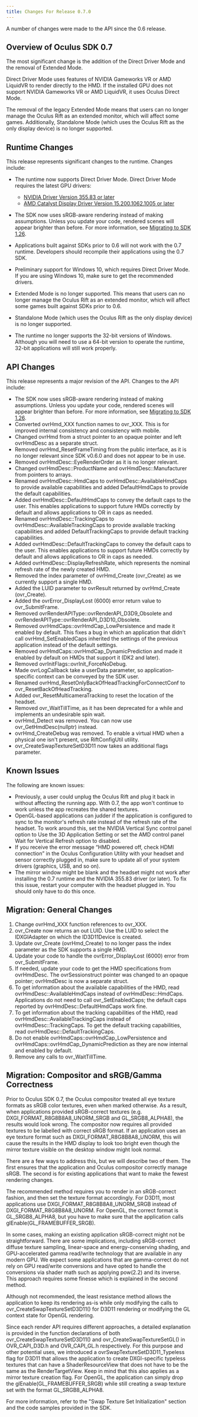 ```yaml
---
title: Changes For Release 0.7.0
---
```


A number of changes were made to the API since the 0.6 release. 

## Overview of Oculus SDK 0.7

The most significant change is the addition of the Direct Driver Mode and the removal of Extended Mode.

Direct Driver Mode uses features of NVIDIA Gameworks VR or AMD LiquidVR to render directly to the HMD. If the installed GPU does not support NVIDIA Gameworks VR or AMD LiquidVR, it uses Oculus Direct Mode. 

The removal of the legacy Extended Mode means that users can no longer manage the Oculus Rift as an extended monitor, which will affect some games. Additionally, Standalone Mode (which uses the Oculus Rift as the only display device) is no longer supported.

## Runtime Changes

This release represents significant changes to the runtime. Changes include:

* The runtime now supports Direct Driver Mode. Direct Driver Mode requires the latest GPU drivers:


	+ [NVIDIA Driver Version 355.83 or later](https://developer.nvidia.com/oculus-07-sdk-driver-support)
	+ [AMD Catalyst Display Driver Version 15.200.1062.1005 or later](http://support.amd.com/en-us/kb-articles/Pages/Oculus07SDK-Driver.aspx)
	
* The SDK now uses sRGB-aware rendering instead of making assumptions. Unless you update your code, rendered scenes will appear brighter than before. For more information, see [Migrating to SDK 1.26](/documentation/pcsdk/latest/concepts/release-migration/).
* Applications built against SDKs prior to 0.6 will not work with the 0.7 runtime. Developers should recompile their applications using the 0.7 SDK.
* Preliminary support for Windows 10, which requires Direct Driver Mode. If you are using Windows 10, make sure to get the recommended drivers.
* Extended Mode is no longer supported. This means that users can no longer manage the Oculus Rift as an extended monitor, which will affect some games built against SDKs prior to 0.6.
* Standalone Mode (which uses the Oculus Rift as the only display device) is no longer supported.
* The runtime no longer supports the 32-bit versions of Windows. Although you will need to use a 64-bit version to operate the runtime, 32-bit applications will still work properly.


## API Changes

This release represents a major revision of the API. Changes to the API include:

* The SDK now uses sRGB-aware rendering instead of making assumptions. Unless you update your code, rendered scenes will appear brighter than before. For more information, see [Migrating to SDK 1.26](/documentation/pcsdk/latest/concepts/release-migration/).
* Converted ovrHmd\_XXX function names to ovr\_XXX. This is for improved internal consistency and consistency with mobile.
* Changed ovrHmd from a struct pointer to an opaque pointer and left ovrHmdDesc as a separate struct.
* Removed ovrHmd\_ResetFrameTiming from the public interface, as it is no longer relevant since SDK v0.6.0 and does not appear to be in use.
* Removed ovrHmdDesc::EyeRenderOrder as it is no longer relevant.
* Changed ovrHmdDesc::ProductName and ovrHmdDesc::Manufacturer from pointers to arrays.
* Renamed ovrHmdDesc::HmdCaps to ovrHmdDesc::AvailableHmdCaps to provide available capabilities and added DefaultHmdCaps to provide the default capabilities.
* Added ovrHmdDesc::DefaultHmdCaps to convey the default caps to the user. This enables applications to support future HMDs correctly by default and allows applications to OR in caps as needed.
* Renamed ovrHmdDesc::TrackingCaps to ovrHmdDesc::AvailableTrackingCaps to provide available tracking capabilities and added DefaultTrackingCaps to provide default tracking capabilities.
* Added ovrHmdDesc::DefaultTrackingCaps to convey the default caps to the user. This enables applications to support future HMDs correctly by default and allows applications to OR in caps as needed.
* Added ovrHmdDesc::DisplayRefreshRate, which represents the nominal refresh rate of the newly created HMD.
* Removed the index parameter of ovrHmd\_Create (ovr\_Create) as we currently support a single HMD.
* Added the LUID parameter to ovrResult returned by ovrHmd\_Create (ovr\_Create).
* Added the ovrError\_DisplayLost (6000) error return value to ovr\_SubmitFrame.
* Removed ovrRenderAPIType::ovrRenderAPI\_D3D9\_Obsolete and ovrRenderAPIType::ovrRenderAPI\_D3D10\_Obsolete.
* Removed ovrHmdCaps::ovrHmdCap\_LowPersistence and made it enabled by default. This fixes a bug in which an application that didn't call ovrHmd\_SetEnabledCaps inherited the settings of the previous application instead of the default settings. 
* Removed ovrHmdCaps::ovrHmdCap\_DynamicPrediction and made it enabled by default on HMDs that support it (DK2 and later).
* Removed ovrInitFlags::ovrInit\_ForceNoDebug.
* Made ovrLogCallback take a userData parameter, so application-specific context can be conveyed by the SDK user.
* Renamed ovrHmd\_ResetOnlyBackOfHeadTrackingForConnectConf to ovr\_ResetBackOfHeadTracking.
* Added ovr\_ResetMulticameraTracking to reset the location of the headset.
* Removed ovr\_WaitTillTime, as it has been deprecated for a while and implements an undesirable spin wait.
* ovrHmd\_Detect was removed. You can now use ovr\_GetHmdDesc(nullptr) instead.
* ovrHmd\_CreateDebug was removed. To enable a virtual HMD when a physical one isn't present, use RiftConfigUtil utility. 
* ovr\_CreateSwapTextureSetD3D11 now takes an additional flags parameter.


## Known Issues

The following are known issues:

* Previously, a user could unplug the Oculus Rift and plug it back in without affecting the running app. With 0.7, the app won't continue to work unless the app recreates the shared textures.
* OpenGL-based applications can judder if the application is configured to sync to the monitor's refresh rate instead of the refresh rate of the headset. To work around this, set the NVIDIA Vertical Sync control panel option to Use the 3D Application Setting or set the AMD control panel Wait for Vertical Refresh option to disabled.
* If you receive the error message “HMD powered off, check HDMI connection” in the Oculus Configuration Utility with your headset and sensor correctly plugged in, make sure to update all of your system drivers (graphics, USB, and so on).
* The mirror window might be blank and the headset might not work after installing the 0.7 runtime and the NVIDIA 355.83 driver (or later). To fix this issue, restart your computer with the headset plugged in. You should only have to do this once.


## Migration: General Changes



1. Change ovrHmd\_XXX function references to ovr\_XXX.
2. ovr\_Create now returns an out LUID. Use the LUID to select the IDXGIAdapter on which the ID3D11Device is created.
3. Update ovr\_Create (ovrHmd\_Create) to no longer pass the index parameter as the SDK supports a single HMD.
4. Update your code to handle the ovrError\_DisplayLost (6000) error from ovr\_SubmitFrame.
5. If needed, update your code to get the HMD specifications from ovrHmdDesc. The ovrSessionstruct pointer was changed to an opaque pointer; ovrHmdDesc is now a separate struct.
6. To get information about the available capabilities of the HMD, read ovrHmdDesc::AvailableHmdCaps instead of ovrHmdDesc::HmdCaps. Applications do not need to call ovr\_SetEnabledCaps; the default caps reported by ovrHmdDesc::DefaultHmdCaps work fine.
7. To get information about the tracking capabilities of the HMD, read ovrHmdDesc::AvailableTrackingCaps instead of ovrHmdDesc::TrackingCaps. To get the default tracking capabilities, read ovrHmdDesc::DefaultTrackingCaps.
8. Do not enable ovrHmdCaps::ovrHmdCap\_LowPersistence and ovrHmdCaps::ovrHmdCap\_DynamicPrediction as they are now internal and enabled by default.
9. Remove any calls to ovr\_WaitTillTime.


## Migration: Compositor and sRGB/Gamma Correctness

Prior to Oculus SDK 0.7, the Oculus compositor treated all eye texture formats as sRGB color textures, even when marked otherwise. As a result, when applications provided sRGB-correct textures (e.g. DXGI_FORMAT_R8G8B8A8_UNORM_SRGB and GL_SRGB8_ALPHA8), the results would look wrong. The compositor now requires all provided textures to be labelled with correct sRGB format. If an application uses an eye texture format such as DXGI_FORMAT_R8G8B8A8_UNORM, this will cause the results in the HMD display to look too bright even though the mirror texture visible on the desktop window might look normal.

There are a few ways to address this, but we will describe two of them. The first ensures that the application and Oculus compositor correctly manage sRGB. The second is for existing applications that want to make the fewest rendering changes.

The recommended method requires you to render in an sRGB-correct fashion, and then set the texture format accordingly. For D3D11, most applications use DXGI_FORMAT_R8G8B8A8_UNORM_SRGB instead of DXGI_FORMAT_R8G8B8A8_UNORM. For OpenGL, the correct format is GL_SRGB8_ALPHA8, but you have to make sure that the application calls glEnable(GL_FRAMEBUFFER_SRGB). 

In some cases, making an existing application sRGB-correct might not be straightforward. There are some implications, including sRGB-correct diffuse texture sampling, linear-space and energy-conserving shading, and GPU-accelerated gamma read/write technology that are available in any modern GPU. We expect some applications that are gamma-correct do not rely on GPU read/write conversions and have opted to handle the conversions via shader math such as applying pow(2.2) and its inverse. This approach requires some finesse which is explained in the second method.

Although not recommended, the least resistance method allows the application to keep its rendering as-is while only modifying the calls to ovr_CreateSwapTextureSetD3D11() for D3D11 rendering or modifying the GL context state for OpenGL rendering. 

Since each render API requires different approaches, a detailed explanation is provided in the function declarations of both ovr_CreateSwapTextureSetD3D11() and ovr_CreateSwapTextureSetGL() in OVR_CAPI_D3D.h and OVR_CAPI_GL.h respectively. For this purpose and other potential uses, we introduced a ovrSwapTextureSetD3D11_Typeless flag for D3D11 that allows the application to create DXGI-specific typeless textures that can have a ShaderResourceView that does not have to be the same as the RenderTargetView. Keep in mind that this also applies as a mirror texture creation flag. For OpenGL, the application can simply drop the glEnable(GL_FRAMEBUFFER_SRGB) while still creating a swap texture set with the format GL_SRGB8_ALPHA8.

For more information, refer to the "Swap Texture Set Initialization" section and the code samples provided in the SDK.
